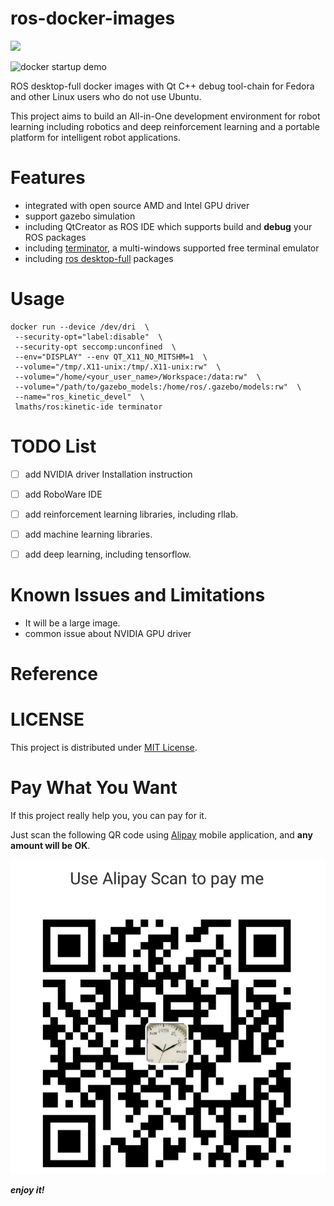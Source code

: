 # ros-docker-images

[![](https://images.microbadger.com/badges/image/lmaths/ros.svg)](https://microbadger.com/images/lmaths/ros "lmaths/ros docker images")

![docker startup demo](https://raw.githubusercontent.com/jacknlliu/ros-docker-images/master/resources/ur5_demo.gif)

ROS desktop-full docker images with Qt C++ debug tool-chain for Fedora and other Linux users who do not use Ubuntu.

This project aims to build an All-in-One development environment for robot learning including robotics and deep reinforcement learning and a portable platform for intelligent robot applications.


# Features
- integrated with open source AMD and Intel GPU driver
- support gazebo simulation
- including QtCreator as ROS IDE which supports build and **debug** your ROS packages
- including [terminator](http://gnometerminator.blogspot.com/p/introduction.html), a multi-windows supported free terminal emulator
- including [ros desktop-full](http://wiki.ros.org/kinetic/Installation/Ubuntu) packages


# Usage
```shell
docker run --device /dev/dri  \
 --security-opt="label:disable"  \
 --security-opt seccomp:unconfined  \
 --env="DISPLAY" --env QT_X11_NO_MITSHM=1  \
 --volume="/tmp/.X11-unix:/tmp/.X11-unix:rw"  \
 --volume="/home/<your_user_name>/Workspace:/data:rw"  \
 --volume="/path/to/gazebo_models:/home/ros/.gazebo/models:rw"  \
 --name="ros_kinetic_devel"  \
 lmaths/ros:kinetic-ide terminator
```


# TODO List
- [ ] add NVIDIA driver Installation instruction
- [ ] add RoboWare IDE
- [ ] add reinforcement learning libraries, including rllab.
- [ ] add machine learning libraries.
- [ ] add deep learning, including tensorflow.


# Known Issues and Limitations
- It will be a large image.
- common issue about NVIDIA GPU driver  

# Reference


# LICENSE
This project is distributed under [MIT License](https://en.wikipedia.org/wiki/MIT_License).


# Pay What You Want
If this project really help you, you can pay for it.

Just scan the following QR code using [Alipay](https://play.google.com/store/apps/details?id=com.eg.android.AlipayGphone&hl=en) mobile application, and **any amount will be OK**.

![AlipayQRCode](./resources/AlipayQRCode.png)

***enjoy it!***
